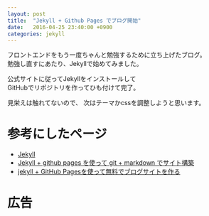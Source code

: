 ```yaml
---
layout: post
title:  "Jekyll + Github Pages でブログ開始"
date:   2016-04-25 23:40:00 +0900
categories: jekyll
---
```

フロントエンドをもう一度ちゃんと勉強するために立ち上げたブログ。  
勉強し直すにあたり、Jekyllで始めてみました。

公式サイトに従ってJekyllをインストールして  
GitHubでリポジトリを作ってひも付けて完了。

見栄えは触れてないので、
次はテーマかcssを調整しようと思います。


# 参考にしたページ
- [Jekyll](https://jekyllrb.com/ "Jekyll")
- [Jekyll + github pages を使って git + markdown でサイト構築](http://akkunchoi.github.io/jekyll-github-blogging.html "Jekyll + github pages を使って git + markdown でサイト構築")
- [jekyll + GitHub Pagesを使って無料でブログサイトを作る](http://j-caw.co.jp/blog/?p=1615 "jekyll + GitHub Pagesを使って無料でブログサイトを作る")

# 広告
<a href="https://link-a.net/gate.php?guid=on&mcode=tb4ehm5c&acode=kr38ex75pne2&itemid=0"><img src="https://link-a.net/display_image.php?rand=1467&type=banner&banner_id=18167" alt="" /></a> 